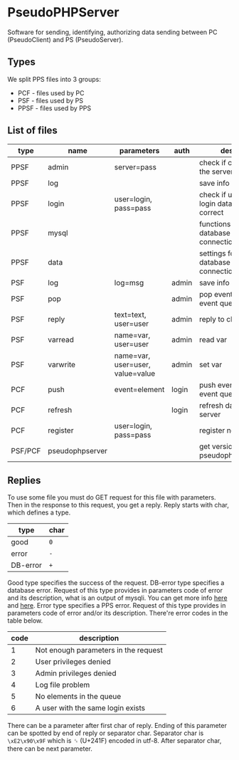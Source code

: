 # PseudoPHPServer
Software for sending, identifying, authorizing data sending between PC (PseudoClient) and PS (PseudoServer).
## Types
We split PPS files into 3 groups:
- PCF - files used by PC
- PSF - files used by PS
- PPSF - files used by PPS

## List of files
|type   |name           |parameters                      |auth |desc                                 |
|-------|---------------|--------------------------------|-----|-------------------------------------|
|PPSF   |admin          |server=pass                     |     |check if caller is the server        |
|PPSF   |log            |                                |     |save info in log                     |
|PPSF   |login          |user=login, pass=pass           |     |check if user's login data is correct|
|PPSF   |mysql          |                                |     |functions for database connection    |
|PPSF   |data           |                                |     |settings for database connection     |
|PSF    |log            |log=msg                         |admin|save info in log                     |
|PSF    |pop            |                                |admin|pop event from event queue           |
|PSF    |reply          |text=text, user=user            |admin|reply to client                      |
|PSF    |varread        |name=var, user=user             |admin|read var                             |
|PSF    |varwrite       |name=var, user=user, value=value|admin|set var                              |
|PCF    |push           |event=element                   |login|push event to event queue            |
|PCF    |refresh        |                                |login|refresh data from server             |
|PCF    |register       |user=login, pass=pass           |     |register new user                    |
|PSF/PCF|pseudophpserver|                                |     |get version of pseudophpserver       |

## Replies
To use some file you must do GET request for this file with parameters. Then in the response to this request, you get a reply.
Reply starts with char, which defines a type.

| type     | char |
|----------|------|
| good     | `0`  |
| error    | `-`  |
| DB-error | `+`  |

Good type specifies the success of the request.
DB-error type specifies a database error. Request of this type provides in parameters code of error and its description, what is an output of mysqli. You can get more info [here](http://php.net/manual/en/mysqli.connect-errno.php) and [here](http://php.net/manual/en/mysqli.errno.php).
Error type specifies a PPS error. Request of this type provides in parameters code of error and/or its description. There're error codes in the table below.

| code | description                          |
|------|--------------------------------------|
| 1    | Not enough parameters in the request |
| 2    | User privileges denied               |
| 3    | Admin privileges denied              |
| 4    | Log file problem                     |
| 5    | No elements in the queue             |
| 6    | A user with the same login exists    |

There can be a parameter after first char of reply. Ending of this parameter can be spotted by end of reply or separator char. Separator char is `\xE2\x90\x9F` which is &#x241f; (U+241F) encoded in utf-8. After separator char, there can be next parameter.
